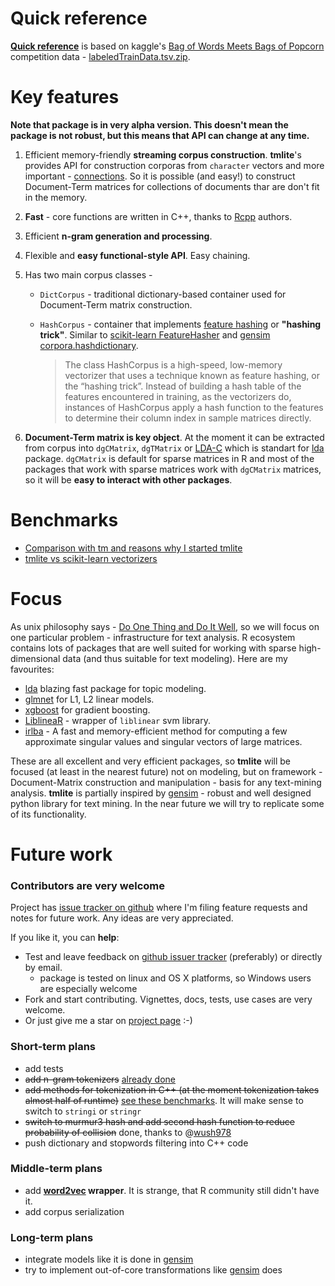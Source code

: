 # Quick reference
**[Quick reference](https://github.com/dselivanov/tmlite/wiki/Quick-reference)** is based on kaggle's [Bag of Words Meets Bags of Popcorn](https://www.kaggle.com/c/word2vec-nlp-tutorial) competition data - [labeledTrainData.tsv.zip](https://www.kaggle.com/c/word2vec-nlp-tutorial/download/labeledTrainData.tsv.zip).

# Key features
**Note that package is in very alpha version. This doesn't mean the package is not robust, but this means that API can change at any time.**

1. Efficient memory-friendly **streaming corpus construction**. **tmlite**'s provides API for construction corporas from `character` vectors and more important - [connections](https://stat.ethz.ch/R-manual/R-devel/library/base/html/connections.html). So it is possible (and easy!) to construct Document-Term matrices for collections of documents thar are don't fit in the memory.
2. **Fast** - core functions are written in C++, thanks to [Rcpp](https://cran.r-project.org/web/packages/Rcpp/index.html) authors.
3. Efficient **n-gram generation and processing**.
4. Flexible and **easy functional-style API**. Easy chaining.
5. Has two main corpus classes - 
    - `DictCorpus` - traditional dictionary-based container used for Document-Term matrix construction.
    - `HashCorpus` - container that implements [feature hashing](https://en.wikipedia.org/wiki/Feature_hashing) or **"hashing trick"**. Similar to [scikit-learn FeatureHasher](http://scikit-learn.org/stable/modules/feature_extraction.html#feature-hashing) and  [gensim corpora.hashdictionary](https://radimrehurek.com/gensim/corpora/hashdictionary.html).
    
        > The class HashCorpus is a high-speed, low-memory vectorizer that uses a technique known as feature hashing, or the “hashing trick”. Instead of building a hash table of the features encountered in training, as the vectorizers do, instances of HashCorpus apply a hash function to the features to determine their column index in sample matrices directly. 
    
6. **Document-Term matrix is key object**. At the moment it can be extracted from corpus into `dgCMatrix`, `dgTMatrix` or [LDA-C](https://www.cs.princeton.edu/~blei/lda-c/readme.txt) which is standart for [lda](https://cran.r-project.org/web/packages/lda/index.html) package. `dgCMatrix` is default for sparse matrices in R and most of the packages that work with sparse matrices work with `dgCMatrix` matrices, so it will be **easy to interact with other packages**.


# Benchmarks
- [Comparison with tm and reasons why I started tmlite](https://github.com/dselivanov/tmlite/wiki/Comparison-with-tm)
- [tmlite vs scikit-learn vectorizers](https://github.com/dselivanov/tmlite/wiki/Comparison-with-scikit-learn-vectorizers)

# Focus

As unix philosophy says - [Do One Thing and Do It Well](https://en.wikipedia.org/wiki/Unix_philosophy#Do_One_Thing_and_Do_It_Well), so we will focus on one particular problem - infrastructure for text analysis. R ecosystem contains lots of packages that are well suited for working with sparse high-dimensional data (and thus suitable for text modeling). Here are my favourites:

- [lda](https://cran.r-project.org/web/packages/lda/index.html) blazing fast package for topic modeling.
- [glmnet](https://cran.r-project.org/web/packages/glmnet/index.html) for L1, L2 linear models.
- [xgboost](https://cran.r-project.org/web/packages/xgboost/) for gradient boosting. 
- [LiblineaR](https://cran.r-project.org/web/packages/LiblineaR/index.html) - wrapper of `liblinear` svm library.
- [irlba](https://cran.r-project.org/web/packages/irlba/index.html) - A fast and memory-efficient method for computing a few approximate singular values and singular vectors of large matrices.

These are all excellent and very efficient packages, so **tmlite** will be focused (at least in the nearest future) not on modeling, but on framework - Document-Matrix construction and manipulation - basis for any text-mining analysis. **tmlite** is partially inspired by [gensim](https://radimrehurek.com/gensim/) - robust and well designed python library for text mining. In the near future we will try to replicate some of its functionality.

# Future work

### Contributors are very welcome
Project has [issue tracker on github](https://github.com/dselivanov/tmlite/issues) where I'm filing feature requests and notes for future work. Any ideas are very appreciated.

If you like it, you can **help**:

- Test and leave feedback on [github issuer tracker](https://github.com/dselivanov/tmlite/issues) (preferably) or directly by email.
    - package is tested on linux and OS X platforms, so Windows users are especially welcome
- Fork and start contributing. Vignettes, docs, tests, use cases are very welcome.
- Or just give me a star on [project page](https://github.com/dselivanov/tmlite) :-)

### Short-term plans
- add tests
- ~~add n-gram tokenizers~~ [already done](https://github.com/dselivanov/tmlite/issues/6)
- ~~add methods for tokenization in C++ (at the moment tokenization takes almost half of runtime)~~ [see these benchmarks](https://github.com/dselivanov/tmlite/issues/2). It will make sense to switch to `stringi` or `stringr`
- ~~switch to murmur3 hash and add second hash function to reduce probability of collision~~ done, thanks to @[wush978](https://github.com/wush978/FeatureHashing/issues/96)
- push dictionary and stopwords filtering into C++ code

### Middle-term plans
- add **[word2vec](https://code.google.com/p/word2vec/) wrapper**. It is strange, that R community still didn't have it.
- add corpus serialization

### Long-term plans
- integrate models like it is done in [gensim](https://radimrehurek.com/gensim/)
- try to implement out-of-core transformations like [gensim](https://radimrehurek.com/gensim/) does
